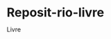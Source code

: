 # Reposit-rio-livre
Livre
<!DOCTYPE html>
<html lang="pt-BR">
<head>
    <meta charset="UTF-8">
    <meta name="viewport" content="width=device-width, initial-scale=1.0">
    <title>ServiceNow - Notebook Management</title>
    <link rel="stylesheet" href="https://fonts.googleapis.com/css2?family=Inter:wght@400;500;600;700&display=swap">
    <style>
        /* Reset and base styles */
        * {
            margin: 0;
            padding: 0;
            box-sizing: border-box;
        }

        body {
            font-family: 'Inter', sans-serif;
            background-color: #f5f5f5;
            color: #333;
            line-height: 1.5;
        }

        .container {
            max-width: 1200px;
            margin: 0 auto;
            padding: 24px;
        }

        /* Header styles */
        .header {
            display: flex;
            align-items: center;
            margin-bottom: 24px;
        }

        .header img {
            width: 40px;
            height: 40px;
            margin-right: 12px;
        }

        .header h1 {
            font-size: 24px;
            font-weight: 700;
        }

        /* Card styles */
        .card {
            background-color: white;
            border-radius: 8px;
            box-shadow: 0 4px 6px rgba(0, 0, 0, 0.1);
            padding: 24px;
            margin-bottom: 24px;
        }

        .card-title {
            font-size: 20px;
            font-weight: 600;
            margin-bottom: 8px;
        }

        .card-description {
            color: #666;
            margin-bottom: 24px;
        }

        /* Tab styles */
        .tabs {
            margin-bottom: 24px;
        }

        .tab-list {
            display: grid;
            grid-template-columns: repeat(4, 1fr);
            gap: 8px;
            margin-bottom: 24px;
        }

        .tab-button {
            padding: 12px;
            background-color: #f5f5f5;
            border: 1px solid #ddd;
            border-radius: 4px;
            font-weight: 500;
            cursor: pointer;
            transition: all 0.2s;
        }

        .tab-button:hover {
            background-color: #e5e5e5;
        }

        .tab-button.active {
            background-color: #3b82f6;
            color: white;
            border-color: #3b82f6;
        }

        .tab-content {
            display: none;
        }

        .tab-content.active {
            display: block;
        }

        /* Form styles */
        .form-group {
            margin-bottom: 16px;
        }

        .form-grid {
            display: grid;
            grid-template-columns: 1fr;
            gap: 24px;
        }

        @media (min-width: 768px) {
            .form-grid {
                grid-template-columns: 1fr 1fr;
            }
        }

        .form-space {
            display: flex;
            flex-direction: column;
            gap: 16px;
        }

        label {
            display: block;
            font-weight: 500;
            margin-bottom: 8px;
        }

        input, select, textarea {
            width: 100%;
            padding: 10px;
            border: 1px solid #ddd;
            border-radius: 4px;
            font-family: inherit;
            font-size: 14px;
        }

        textarea {
            min-height: 100px;
            resize: vertical;
        }

        /* Button styles */
        .button {
            display: inline-flex;
            align-items: center;
            justify-content: center;
            padding: 10px 16px;
            background-color: #3b82f6;
            color: white;
            border: none;
            border-radius: 4px;
            font-weight: 500;
            cursor: pointer;
            transition: background-color 0.2s;
        }

        .button:hover {
            background-color: #2563eb;
        }

        .button:disabled {
            background-color: #93c5fd;
            cursor: not-allowed;
        }

        .button-outline {
            background-color: transparent;
            color: #3b82f6;
            border: 1px solid #3b82f6;
        }

        .button-outline:hover {
            background-color: #f0f7ff;
        }

        .button-link {
            background: none;
            color: #3b82f6;
            padding: 0;
            font-size: 14px;
            text-decoration: underline;
        }

        .button-link:hover {
            background: none;
            color: #2563eb;
        }

        .button-ghost {
            background: none;
            color: #333;
            padding: 6px;
        }

        .button-ghost:hover {
            background-color: #f5f5f5;
        }

        .button-icon {
            margin-right: 8px;
        }

        /* File upload styles */
        .file-upload {
            border: 2px dashed #ddd;
            border-radius: 8px;
            padding: 24px;
            text-align: center;
        }

        .file-upload-icon {
            font-size: 40px;
            color: #aaa;
            margin-bottom: 8px;
        }

        .file-list {
            margin-top: 16px;
            text-align: left;
        }

        .file-item {
            display: flex;
            align-items: center;
            font-size: 14px;
            color: #666;
        }

        .file-item-icon {
            color: #22c55e;
            margin-right: 4px;
        }

        /* Alert styles */
        .alert {
            padding: 16px;
            border-radius: 4px;
            margin-bottom: 16px;
            display: flex;
            align-items: flex-start;
        }

        .alert-icon {
            margin-right: 12px;
            flex-shrink: 0;
        }

        .alert-content {
            flex: 1;
        }

        .alert-title {
            font-weight: 600;
            margin-bottom: 4px;
        }

        .alert-error {
            background-color: #fee2e2;
            color: #b91c1c;
        }

        .alert-info {
            background-color: #e0f2fe;
            color: #0369a1;
        }

        /* Table styles */
        .table-container {
            border: 1px solid #ddd;
            border-radius: 4px;
            overflow-x: auto;
        }

        table {
            width: 100%;
            border-collapse: collapse;
        }

        th, td {
            padding: 12px 16px;
            text-align: left;
            border-bottom: 1px solid #ddd;
        }

        th {
            font-weight: 600;
            background-color: #f9fafb;
        }

        tr:last-child td {
            border-bottom: none;
        }

        .status-badge {
            display: inline-block;
            padding: 2px 8px;
            border-radius: 9999px;
            font-size: 12px;
            font-weight: 500;
        }

        .status-assigned {
            background-color: #dcfce7;
            color: #166534;
        }

        .status-available {
            background-color: #dbeafe;
            color: #1e40af;
        }

        .status-maintenance {
            background-color: #fef9c3;
            color: #854d0e;
        }

        /* Accordion styles */
        .accordion {
            border: 1px solid #ddd;
            border-radius: 4px;
            margin-bottom: 16px;
        }

        .accordion-header {
            padding: 12px 16px;
            font-weight: 500;
            cursor: pointer;
            display: flex;
            justify-content: space-between;
            align-items: center;
        }

        .accordion-header:hover {
            background-color: #f9fafb;
        }

        .accordion-content {
            padding: 16px;
            border-top: 1px solid #ddd;
            display: none;
        }

        .accordion-content.active {
            display: block;
        }

        /* Serial number guide styles */
        .guide-step {
            margin-bottom: 20px;
        }

        .step-number {
            display: inline-flex;
            align-items: center;
            justify-content: center;
            width: 24px;
            height: 24px;
            background-color: #dbeafe;
            color: #1e40af;
            border-radius: 50%;
            margin-right: 8px;
            font-size: 14px;
        }

        .step-title {
            font-weight: 500;
            display: flex;
            align-items: center;
            margin-bottom: 8px;
        }

        .step-content {
            margin-left: 32px;
        }

        .code-block {
            background-color: #000;
            color: #fff;
            padding: 12px;
            border-radius: 4px;
            font-family: monospace;
            margin: 8px 0;
            display: flex;
            justify-content: space-between;
            align-items: center;
        }

        .flex-end {
            display: flex;
            justify-content: flex-end;
        }

        .mt-6 {
            margin-top: 24px;
        }

        .hidden {
            display: none;
        }

        /* Icons */
        .icon {
            display: inline-block;
            width: 1em;
            height: 1em;
            stroke-width: 0;
            stroke: currentColor;
            fill: currentColor;
            vertical-align: middle;
        }
    </style>
</head>
<body>
    <div class="container">
        <div class="header">
            <img src="https://cdn-icons-png.flaticon.com/512/2748/2748558.png" alt="ServiceNow Logo">
            <h1>ServiceNow - Notebook Management</h1>
        </div>

        <div class="card">
            <h2 class="card-title">Revisão de cadastro dos equipamentos de microinformática para agência física</h2>
            <p class="card-description">
                Esta oferta é referente a correção a atribuição de equipamentos de microinformática e telefonia móvel
                associados a determinado colaborador ou estrutura.
            </p>

            <div class="tabs">
                <div class="tab-list">
                    <button class="tab-button active" data-tab="register">Registrar Notebook</button>
                    <button class="tab-button" data-tab="assign">Atribuir Notebook</button>
                    <button class="tab-button" data-tab="unassign">Devolver Notebook</button>
                    <button class="tab-button" data-tab="inventory">Consultar Inventário</button>
                </div>

                <!-- Register Tab -->
                <div id="register-tab" class="tab-content active">
                    <div class="alert alert-info">
                        <span class="alert-icon">ℹ️</span>
                        <div class="alert-content">
                            <p>Preencha o formulário abaixo para solicitar o cadastro de um novo notebook no sistema.</p>
                        </div>
                    </div>

                    <div id="registration-form">
                        <form id="notebook-registration-form">
                            <div class="form-grid">
                                <div class="form-space">
                                    <div class="form-group">
                                        <label for="model">Modelo do Notebook</label>
                                        <select id="model" required>
                                            <option value="" disabled selected>Selecione o modelo</option>
                                            <option value="dell-latitude">Dell Latitude</option>
                                            <option value="dell-xps">Dell XPS</option>
                                            <option value="hp-elitebook">HP EliteBook</option>
                                            <option value="lenovo-thinkpad">Lenovo ThinkPad</option>
                                            <option value="macbook-pro">MacBook Pro</option>
                                            <option value="outro">Outro (especificar)</option>
                                        </select>
                                    </div>

                                    <div class="form-group">
                                        <label for="serial">Número de Série</label>
                                        <input type="text" id="serial" placeholder="Ex: ABC123XYZ" required>
                                        <button type="button" class="button-link" id="show-serial-guide">
                                            Como encontrar o número de série?
                                        </button>
                                    </div>

                                    <div class="form-group">
                                        <label for="processor">Processador</label>
                                        <select id="processor">
                                            <option value="" disabled selected>Selecione o processador</option>
                                            <option value="intel-i3">Intel Core i3</option>
                                            <option value="intel-i5">Intel Core i5</option>
                                            <option value="intel-i7">Intel Core i7</option>
                                            <option value="intel-i9">Intel Core i9</option>
                                            <option value="amd-ryzen">AMD Ryzen</option>
                                            <option value="apple-m1">Apple M1</option>
                                            <option value="apple-m2">Apple M2</option>
                                            <option value="outro">Outro (especificar)</option>
                                        </select>
                                    </div>

                                    <div class="form-group">
                                        <label for="memory">Memória RAM</label>
                                        <select id="memory">
                                            <option value="" disabled selected>Selecione a quantidade de memória</option>
                                            <option value="4gb">4GB</option>
                                            <option value="8gb">8GB</option>
                                            <option value="16gb">16GB</option>
                                            <option value="32gb">32GB</option>
                                            <option value="outro">Outro (especificar)</option>
                                        </select>
                                    </div>
                                </div>

                                <div class="form-space">
                                    <div class="form-group">
                                        <label for="storage">Armazenamento</label>
                                        <select id="storage">
                                            <option value="" disabled selected>Selecione o tipo de armazenamento</option>
                                            <option value="ssd-256">SSD 256GB</option>
                                            <option value="ssd-512">SSD 512GB</option>
                                            <option value="ssd-1tb">SSD 1TB</option>
                                            <option value="hdd-500">HDD 500GB</option>
                                            <option value="hdd-1tb">HDD 1TB</option>
                                            <option value="outro">Outro (especificar)</option>
                                        </select>
                                    </div>

                                    <div class="form-group">
                                        <label for="branch">Agência</label>
                                        <input type="text" id="branch" placeholder="Código da agência" required>
                                    </div>

                                    <div class="form-group">
                                        <label for="notes">Observações</label>
                                        <textarea id="notes" placeholder="Informações adicionais sobre o equipamento"></textarea>
                                    </div>
                                </div>
                            </div>

                            <div class="card">
                                <label for="file-upload" class="form-group">Anexar foto do número de série</label>
                                <div class="file-upload">
                                    <input type="file" id="file-upload" accept="image/*" multiple class="hidden">
                                    <div>
                                        <div class="file-upload-icon">📷</div>
                                        <p>Tire uma foto do número de série ou</p>
                                        <button type="button" class="button button-outline" id="select-file-button">
                                            <span class="button-icon">📤</span>
                                            Selecionar arquivo
                                        </button>
                                    </div>
                                    <div id="file-list" class="file-list hidden">
                                        <p><strong>Arquivos selecionados:</strong></p>
                                        <ul id="selected-files"></ul>
                                    </div>
                                </div>
                            </div>

                            <div class="accordion">
                                <div class="accordion-header" id="accordion-trigger">
                                    Por que precisamos da foto do número de série?
                                    <span>▼</span>
                                </div>
                                <div class="accordion-content">
                                    <p>
                                        A foto do número de série é necessária para confirmar a identidade do equipamento
                                        e garantir que as informações fornecidas estão corretas. Isso ajuda a manter
                                        nosso inventário preciso e facilita o suporte técnico quando necessário.
                                    </p>
                                </div>
                            </div>

                            <div class="flex-end">
                                <button type="submit" class="button" id="register-submit">
                                    Solicitar cadastro
                                </button>
                            </div>
                        </form>
                    </div>

                    <!-- Serial Number Guide -->
                    <div id="serial-number-guide" class="hidden">
                        <div class="card">
                            <div style="display: flex; align-items: center; margin-bottom: 16px;">
                                <button class="button button-ghost" id="close-guide">
                                    ←
                                </button>
                                <h3 style="font-size: 18px; font-weight: 500;">Como encontrar o número de série do notebook via CMD</h3>
                            </div>

                            <div>
                                <div class="guide-step">
                                    <h4 class="step-title">
                                        <span class="step-number">1</span>
                                        Abra o Prompt de Comando (CMD)
                                    </h4>
                                    <div class="step-content">
                                        <p>Pressione a tecla Windows + R, digite "cmd" e pressione Enter.</p>
                                        <div style="background-color: #f5f5f5; padding: 16px; border-radius: 8px; text-align: center; margin-top: 8px;">
                                            <span style="font-size: 40px;">⌨️</span>
                                        </div>
                                    </div>
                                </div>

                                <div class="guide-step">
                                    <h4 class="step-title">
                                        <span class="step-number">2</span>
                                        Digite o comando para obter o número de série
                                    </h4>
                                    <div class="step-content">
                                        <div class="code-block">
                                            <span>wmic bios get serialnumber</span>
                                            <button class="button button-ghost" id="copy-command">📋</button>
                                        </div>
                                        <p>
                                            Este comando exibirá o número de série do seu notebook diretamente no prompt de comando.
                                        </p>
                                    </div>
                                </div>

                                <div class="guide-step">
                                    <h4 class="step-title">
                                        <span class="step-number">3</span>
                                        Resultado esperado
                                    </h4>
                                    <div class="step-content">
                                        <div class="code-block">
                                            <div>
                                                <p>SerialNumber</p>
                                                <p>ABC123XYZ</p>
                                            </div>
                                        </div>
                                        <p>
                                            O número abaixo de "SerialNumber" é o número de série do seu notebook.
                                        </p>
                                    </div>
                                </div>

                                <div class="guide-step">
                                    <h4 class="step-title">
                                        <span class="step-number">4</span>
                                        Tire uma captura de tela do resultado
                                    </h4>
                                    <div class="step-content">
                                        <p>
                                            <strong>Método 1:</strong> Pressione a tecla "Print Screen" ou "PrtScn" no seu teclado para copiar a
                                            tela inteira.
                                        </p>
                                        <p>
                                            <strong>Método 2:</strong> Pressione "Windows + Shift + S" para usar a ferramenta de captura do Windows
                                            e selecionar apenas a área do CMD.
                                        </p>
                                        <div style="background-color: #f5f5f5; padding: 16px; border-radius: 8px; text-align: center; margin-top: 8px;">
                                            <span style="font-size: 40px;">📷</span>
                                        </div>
                                    </div>
                                </div>

                                <div class="guide-step">
                                    <h4 class="step-title">
                                        <span class="step-number">5</span>
                                        Salve a captura de tela
                                    </h4>
                                    <div class="step-content">
                                        <p>
                                            <strong>Se usou o método 1:</strong> Abra o Paint (pressione Windows + R, digite "mspaint" e pressione
                                            Enter), cole a imagem (Ctrl+V) e salve-a (Ctrl+S).
                                        </p>
                                        <p>
                                            <strong>Se usou o método 2:</strong> Após selecionar a área, a imagem será copiada para a área de
                                            transferência. Você pode colá-la diretamente no formulário ou salvá-la primeiro em um editor de imagens.
                                        </p>
                                    </div>
                                </div>

                                <div class="guide-step">
                                    <h4 class="step-title">
                                        <span class="step-number">6</span>
                                        Método alternativo: PowerShell
                                    </h4>
                                    <div class="step-content">
                                        <p>
                                            Se o comando WMIC não funcionar, você pode usar o PowerShell. Pressione Windows + X e selecione "Windows
                                            PowerShell" ou "Terminal".
                                        </p>
                                        <div class="code-block">
                                            <span>Get-WmiObject win32_bios | Select-Object SerialNumber</span>
                                        </div>
                                    </div>
                                </div>
                            </div>

                            <div class="mt-6 flex-end">
                                <button class="button" id="close-guide-button">Entendi, voltar ao formulário</button>
                            </div>
                        </div>
                    </div>
                </div>

                <!-- Assign Tab -->
                <div id="assign-tab" class="tab-content">
                    <div class="alert alert-info">
                        <span class="alert-icon">ℹ️</span>
                        <div class="alert-content">
                            <p>Atribua um notebook a um colaborador preenchendo o formulário abaixo.</p>
                        </div>
                    </div>

                    <div class="card">
                        <div class="form-grid" style="grid-template-columns: 1fr 2fr;">
                            <div class="form-group">
                                <label for="search-by">Buscar por</label>
                                <select id="search-by">
                                    <option value="serial">Número de Série</option>
                                    <option value="tag">Tag de Patrimônio</option>
                                    <option value="model">Modelo</option>
                                </select>
                            </div>
                            <div class="form-group">
                                <label for="search-term">Termo de busca</label>
                                <div style="display: flex; gap: 8px;">
                                    <input type="text" id="search-term" placeholder="Ex: ABC123XYZ">
                                    <button type="button" class="button" id="search-button">🔍</button>
                                </div>
                            </div>
                        </div>
                    </div>

                    <div id="notebook-not-found" class="alert alert-error hidden">
                        <span class="alert-icon">⚠️</span>
                        <div class="alert-content">
                            <h4 class="alert-title">Notebook não encontrado</h4>
                            <p>
                                Não foi possível encontrar um notebook com os critérios informados. Verifique as informações e tente
                                novamente ou registre um novo notebook.
                            </p>
                        </div>
                    </div>

                    <div id="notebook-found" class="hidden">
                        <form id="assignment-form">
                            <div class="card">
                                <h3 style="font-weight: 500; margin-bottom: 16px;">Detalhes do Notebook</h3>
                                <div class="form-grid">
                                    <div>
                                        <label style="color: #666; font-size: 14px;">Número de Série</label>
                                        <p style="font-weight: 500;" id="found-serial">ABC123XYZ</p>
                                    </div>
                                    <div>
                                        <label style="color: #666; font-size: 14px;">Modelo</label>
                                        <p style="font-weight: 500;" id="found-model">Dell Latitude 5420</p>
                                    </div>
                                    <div>
                                        <label style="color: #666; font-size: 14px;">Status</label>
                                        <p style="font-weight: 500;" id="found-status">Disponível</p>
                                    </div>
                                    <div>
                                        <label style="color: #666; font-size: 14px;">Último Atribuído</label>
                                        <p style="font-weight: 500;" id="found-last-assigned">N/A</p>
                                    </div>
                                </div>
                            </div>

                            <div class="form-grid">
                                <div class="form-space">
                                    <h3 style="font-weight: 500;">Informações do Colaborador</h3>
                                    <div class="form-group">
                                        <label for="employee-id">Matrícula</label>
                                        <input type="text" id="employee-id" placeholder="Ex: F12345" required>
                                    </div>
                                    <div class="form-group">
                                        <label for="employee-name">Nome Completo</label>
                                        <input type="text" id="employee-name" placeholder="Nome do colaborador" required>
                                    </div>
                                    <div class="form-group">
                                        <label for="employee-department">Departamento</label>
                                        <input type="text" id="employee-department" placeholder="Ex: TI, RH, Financeiro" required>
                                    </div>
                                </div>

                                <div class="form-space">
                                    <h3 style="font-weight: 500;">Informações da Agência</h3>
                                    <div class="form-group">
                                        <label for="branch-code">Código da Agência</label>
                                        <input type="text" id="branch-code" placeholder="Ex: 1234" required>
                                    </div>
                                    <div class="form-group">
                                        <label for="branch-name">Nome da Agência</label>
                                        <input type="text" id="branch-name" placeholder="Nome da agência" required>
                                    </div>
                                    <div class="form-group">
                                        <label for="assignment-reason">Motivo da Atribuição</label>
                                        <select id="assignment-reason" required>
                                            <option value="" disabled selected>Selecione o motivo</option>
                                            <option value="new-employee">Novo Colaborador</option>
                                            <option value="replacement">Substituição de Equipamento</option>
                                            <option value="transfer">Transferência de Agência</option>
                                            <option value="other">Outro</option>
                                        </select>
                                    </div>
                                </div>
                            </div>

                            <div class="flex-end mt-6">
                                <button type="submit" class="button" id="assign-submit">
                                    Atribuir Notebook
                                </button>
                            </div>
                        </form>
                    </div>
                </div>

                <!-- Unassign Tab -->
                <div id="unassign-tab" class="tab-content">
                    <div class="alert alert-info">
                        <span class="alert-icon">ℹ️</span>
                        <div class="alert-content">
                            <p>Devolva um notebook preenchendo o formulário abaixo.</p>
                        </div>
                    </div>

                    <div class="card">
                        <div class="form-grid" style="grid-template-columns: 1fr 2fr;">
                            <div class="form-group">
                                <label for="unassign-search-by">Buscar por</label>
                                <select id="unassign-search-by">
                                    <option value="serial">Número de Série</option>
                                    <option value="tag">Tag de Patrimônio</option>
                                    <option value="employee">Matrícula do Colaborador</option>
                                </select>
                            </div>
                            <div class="form-group">
                                <label for="unassign-search-term">Termo de busca</label>
                                <div style="display: flex; gap: 8px;">
                                    <input type="text" id="unassign-search-term" placeholder="Ex: ABC123XYZ">
                                    <button type="button" class="button" id="unassign-search-button">🔍</button>
                                </div>
                            </div>
                        </div>
                    </div>

                    <div id="unassign-notebook-not-found" class="alert alert-error hidden">
                        <span class="alert-icon">⚠️</span>
                        <div class="alert-content">
                            <h4 class="alert-title">Notebook não encontrado</h4>
                            <p>
                                Não foi possível encontrar um notebook com os critérios informados. Verifique as informações e tente
                                novamente.
                            </p>
                        </div>
                    </div>

                    <div id="unassign-notebook-found" class="hidden">
                        <form id="unassignment-form">
                            <div class="card">
                                <h3 style="font-weight: 500; margin-bottom: 16px;">Detalhes do Notebook</h3>
                                <div class="form-grid">
                                    <div>
                                        <label style="color: #666; font-size: 14px;">Número de Série</label>
                                        <p style="font-weight: 500;" id="unassign-found-serial">ABC123XYZ</p>
                                    </div>
                                    <div>
                                        <label style="color: #666; font-size: 14px;">Modelo</label>
                                        <p style="font-weight: 500;" id="unassign-found-model">Dell Latitude 5420</p>
                                    </div>
                                    <div>
                                        <label style="color: #666; font-size: 14px;">Status</label>
                                        <p style="font-weight: 500;" id="unassign-found-status">Atribuído</p>
                                    </div>
                                    <div>
                                        <label style="color: #666; font-size: 14px;">Atribuído a</label>
                                        <p style="font-weight: 500;" id="unassign-found-assigned-to">João Silva</p>
                                    </div>
                                    <div>
                                        <label style="color: #666; font-size: 14px;">Matrícula</label>
                                        <p style="font-weight: 500;" id="unassign-found-employee-id">F12345</p>
                                    </div>
                                    <div>
                                        <label style="color: #666; font-size: 14px;">Agência</label>
                                        <p style="font-weight: 500;" id="unassign-found-branch">Agência Central (1234)</p>
                                    </div>
                                </div>
                            </div>

                            <div class="form-space">
                                <h3 style="font-weight: 500;">Informações da Devolução</h3>
                                <div class="form-group">
                                    <label for="return-reason">Motivo da Devolução</label>
                                    <select id="return-reason" required>
                                        <option value="" disabled selected>Selecione o motivo</option>
                                        <option value="employee-exit">Desligamento do Colaborador</option>
                                        <option value="replacement">Substituição de Equipamento</option>
                                        <option value="transfer">Transferência de Agência</option>
                                        <option value="repair">Envio para Reparo</option>
                                        <option value="other">Outro</option>
                                    </select>
                                </div>
                                <div class="form-group">
                                    <label for="device-condition">Condição do Equipamento</label>
                                    <select id="device-condition" required>
                                        <option value="" disabled selected>Selecione a condição</option>
                                        <option value="excellent">Excelente</option>
                                        <option value="good">Bom</option>
                                        <option value="fair">Regular</option>
                                        <option value="poor">Ruim</option>
                                        <option value="damaged">Danificado</option>
                                    </select>
                                </div>
                                <div class="form-group">
                                    <label for="return-notes">Observações</label>
                                    <textarea id="return-notes" placeholder="Descreva detalhes sobre a condição do equipamento ou outras informações relevantes"></textarea>
                                </div>
                            </div>

                            <div class="card">
                                <label for="condition-photos" class="form-group">Anexar fotos da condição atual</label>
                                <div class="file-upload">
                                    <input type="file" id="condition-photos" accept="image/*" multiple class="hidden">
                                    <div>
                                        <p>Anexe fotos mostrando a condição atual do notebook</p>
                                        <button type="button" class="button button-outline" id="select-condition-photos-button">
                                            <span class="button-icon">📤</span>
                                            Selecionar arquivos
                                        </button>
                                    </div>
                                    <div id="condition-file-list" class="file-list hidden">
                                        <p><strong>Arquivos selecionados:</strong></p>
                                        <ul id="selected-condition-files"></ul>
                                    </div>
                                </div>
                            </div>

                            <div class="flex-end mt-6">
                                <button type="submit" class="button" id="unassign-submit">
                                    Registrar Devolução
                                </button>
                            </div>
                        </form>
                    </div>
                </div>

                <!-- Inventory Tab -->
                <div id="inventory-tab" class="tab-content">
                    <div class="alert alert-info">
                        <span class="alert-icon">ℹ️</span>
                        <div class="alert-content">
                            <p>Consulte o inventário de notebooks e filtre por diferentes critérios.</p>
                        </div>
                    </div>

                    <div class="card">
                        <div class="form-grid">
                            <div class="form-group">
                                <label for="search-inventory">Buscar</label>
                                <input type="text" id="search-inventory" placeholder="Número de série, modelo, colaborador...">
                            </div>
                            <div class="form-group">
                                <label for="filter-status">Filtrar por Status</label>
                                <select id="filter-status">
                                    <option value="all">Todos</option>
                                    <option value="assigned">Atribuídos</option>
                                    <option value="available">Disponíveis</option>
                                    <option value="maintenance">Em Manutenção</option>
                                </select>
                            </div>
                            <div class="form-group">
                                <label for="filter-branch">Filtrar por Agência</label>
                                <input type="text" id="filter-branch" placeholder="Nome ou código da agência">
                            </div>
                        </div>
                    </div>

                    <div class="table-container">
                        <table>
                            <thead>
                                <tr>
                                    <th>Número de Série</th>
                                    <th>Modelo</th>
                                    <th>Status</th>
                                    <th>Atribuído a</th>
                                    <th>Agência</th>
                                    <th>Última Atualização</th>
                                </tr>
                            </thead>
                            <tbody id="inventory-table-body">
                                <!-- Table rows will be populated by JavaScript -->
                            </tbody>
                        </table>
                    </div>

                    <div class="flex-end mt-6">
                        <button type="button" class="button button-outline" id="export-button">
                            <span class="button-icon">📥</span>
                            Exportar Relatório
                        </button>
                    </div>
                </div>
            </div>
        </div>
    </div>

    <script>
        // Mock data for demonstration
        const mockNotebooks = [
            {
                id: 1,
                serial: "ABC123XYZ",
                model: "Dell Latitude 5420",
                status: "Atribuído",
                assignedTo: "João Silva",
                employeeId: "F12345",
                branch: "Agência Central (1234)",
                lastUpdated: "10/04/2023"
            },
            {
                id: 2,
                serial: "DEF456UVW",
                model: "HP EliteBook 840",
                status: "Disponível",
                assignedTo: "N/A",
                employeeId: "N/A",
                branch: "Estoque TI",
                lastUpdated: "15/03/2023"
            },
            {
                id: 3,
                serial: "GHI789RST",
                model: "Lenovo ThinkPad T14",
                status: "Em manutenção",
                assignedTo: "N/A",
                employeeId: "N/A",
                branch: "Suporte Técnico",
                lastUpdated: "22/03/2023"
            },
            {
                id: 4,
                serial: "JKL012MNO",
                model: "Dell XPS 13",
                status: "Atribuído",
                assignedTo: "Maria Oliveira",
                employeeId: "F67890",
                branch: "Agência Norte (5678)",
                lastUpdated: "05/04/2023"
            },
            {
                id: 5,
                serial: "PQR345STU",
                model: "MacBook Pro 13",
                status: "Atribuído",
                assignedTo: "Carlos Santos",
                employeeId: "F13579",
                branch: "Agência Central (1234)",
                lastUpdated: "01/04/2023"
            }
        ];

        // Tab functionality
        document.querySelectorAll('.tab-button').forEach(button => {
            button.addEventListener('click', () => {
                // Remove active class from all tabs
                document.querySelectorAll('.tab-button').forEach(btn => {
                    btn.classList.remove('active');
                });
                document.querySelectorAll('.tab-content').forEach(content => {
                    content.classList.remove('active');
                });

                // Add active class to clicked tab
                button.classList.add('active');
                document.getElementById(`${button.dataset.tab}-tab`).classList.add('active');
            });
        });

        // Accordion functionality
        document.getElementById('accordion-trigger').addEventListener('click', function() {
            const content = this.nextElementSibling;
            content.classList.toggle('active');
            this.querySelector('span').textContent = content.classList.contains('active') ? '▲' : '▼';
        });

        // Serial Number Guide
        document.getElementById('show-serial-guide').addEventListener('click', function() {
            document.getElementById('registration-form').classList.add('hidden');
            document.getElementById('serial-number-guide').classList.remove('hidden');
        });

        document.getElementById('close-guide').addEventListener('click', function() {
            document.getElementById('registration-form').classList.remove('hidden');
            document.getElementById('serial-number-guide').classList.add('hidden');
        });

        document.getElementById('close-guide-button').addEventListener('click', function() {
            document.getElementById('registration-form').classList.remove('hidden');
            document.getElementById('serial-number-guide').classList.add('hidden');
        });

        // Copy command functionality
        document.getElementById('copy-command').addEventListener('click', function() {
            navigator.clipboard.writeText('wmic bios get serialnumber');
            this.textContent = '✓';
            setTimeout(() => {
                this.textContent = '📋';
            }, 2000);
        });

        // File upload functionality
        document.getElementById('select-file-button').addEventListener('click', function() {
            document.getElementById('file-upload').click();
        });

        document.getElementById('file-upload').addEventListener('change', function(e) {
            const fileList = document.getElementById('file-list');
            const selectedFiles = document.getElementById('selected-files');
            
            if (this.files.length > 0) {
                fileList.classList.remove('hidden');
                selectedFiles.innerHTML = '';
                
                Array.from(this.files).forEach(file => {
                    const li = document.createElement('li');
                    li.className = 'file-item';
                    li.innerHTML = `<span class="file-item-icon">✓</span> ${file.name}`;
                    selectedFiles.appendChild(li);
                });
            } else {
                fileList.classList.add('hidden');
            }
        });

        // Condition photos upload
        document.getElementById('select-condition-photos-button').addEventListener('click', function() {
            document.getElementById('condition-photos').click();
        });

        document.getElementById('condition-photos').addEventListener('change', function(e) {
            const fileList = document.getElementById('condition-file-list');
            const selectedFiles = document.getElementById('selected-condition-files');
            
            if (this.files.length > 0) {
                fileList.classList.remove('hidden');
                selectedFiles.innerHTML = '';
                
                Array.from(this.files).forEach(file => {
                    const li = document.createElement('li');
                    li.className = 'file-item';
                    li.innerHTML = `<span class="file-item-icon">✓</span> ${file.name}`;
                    selectedFiles.appendChild(li);
                });
            } else {
                fileList.classList.add('hidden');
            }
        });

        // Registration form submission
        document.getElementById('notebook-registration-form').addEventListener('submit', function(e) {
            e.preventDefault();
            const submitButton = document.getElementById('register-submit');
            submitButton.disabled = true;
            submitButton.innerHTML = '<span class="button-icon">✓</span> Enviado com sucesso!';
            
            setTimeout(() => {
                submitButton.disabled = false;
                submitButton.textContent = 'Solicitar cadastro';
                this.reset();
                document.getElementById('file-list').classList.add('hidden');
            }, 3000);
        });

        // Search notebook for assignment
        document.getElementById('search-button').addEventListener('click', function() {
            const searchTerm = document.getElementById('search-term').value;
            const notFoundAlert = document.getElementById('notebook-not-found');
            const notebookFound = document.getElementById('notebook-found');
            
            // Mock search functionality
            if (searchTerm.includes('ABC')) {
                notFoundAlert.classList.add('hidden');
                notebookFound.classList.remove('hidden');
                
                // Populate found notebook details
                document.getElementById('found-serial').textContent = 'ABC123XYZ';
                document.getElementById('found-model').textContent = 'Dell Latitude 5420';
                document.getElementById('found-status').textContent = 'Disponível';
                document.getElementById('found-last-assigned').textContent = 'N/A';
            } else {
                notFoundAlert.classList.remove('hidden');
                notebookFound.classList.add('hidden');
            }
        });

        // Assignment form submission
        document.getElementById('assignment-form').addEventListener('submit', function(e) {
            e.preventDefault();
            const submitButton = document.getElementById('assign-submit');
            submitButton.disabled = true;
            submitButton.innerHTML = '<span class="button-icon">✓</span> Atribuído com sucesso!';
            
            setTimeout(() => {
                submitButton.disabled = false;
                submitButton.textContent = 'Atribuir Notebook';
                this.reset();
                document.getElementById('notebook-found').classList.add('hidden');
            }, 3000);
        });

        // Search notebook for unassignment
        document.getElementById('unassign-search-button').addEventListener('click', function() {
            const searchTerm = document.getElementById('unassign-search-term').value;
            const notFoundAlert = document.getElementById('unassign-notebook-not-found');
            const notebookFound = document.getElementById('unassign-notebook-found');
            
            // Mock search functionality
            if (searchTerm.includes('ABC')) {
                notFoundAlert.classList.add('hidden');
                notebookFound.classList.remove('hidden');
                
                // Populate found notebook details
                document.getElementById('unassign-found-serial').textContent = 'ABC123XYZ';
                document.getElementById('unassign-found-model').textContent = 'Dell Latitude 5420';
                document.getElementById('unassign-found-status').textContent = 'Atribuído';
                document.getElementById('unassign-found-assigned-to').textContent = 'João Silva';
                document.getElementById('unassign-found-employee-id').textContent = 'F12345';
                document.getElementById('unassign-found-branch').textContent = 'Agência Central (1234)';
            } else {
                notFoundAlert.classList.remove('hidden');
                notebookFound.classList.add('hidden');
            }
        });

        // Unassignment form submission
        document.getElementById('unassignment-form').addEventListener('submit', function(e) {
            e.preventDefault();
            const submitButton = document.getElementById('unassign-submit');
            submitButton.disabled = true;
            submitButton.innerHTML = '<span class="button-icon">✓</span> Devolução registrada com sucesso!';
            
            setTimeout(() => {
                submitButton.disabled = false;
                submitButton.textContent = 'Registrar Devolução';
                this.reset();
                document.getElementById('unassign-notebook-found').classList.add('hidden');
                document.getElementById('condition-file-list').classList.add('hidden');
            }, 3000);
        });

        // Inventory table functionality
        function populateInventoryTable(notebooks) {
            const tableBody = document.getElementById('inventory-table-body');
            tableBody.innerHTML = '';
            
            if (notebooks.length === 0) {
                const row = document.createElement('tr');
                row.innerHTML = `
                    <td colspan="6" style="text-align: center; padding: 16px; color: #666;">
                        Nenhum notebook encontrado com os critérios de busca.
                    </td>
                `;
                tableBody.appendChild(row);
                return;
            }
            
            notebooks.forEach(notebook => {
                const row = document.createElement('tr');
                
                let statusClass = '';
                if (notebook.status === 'Atribuído') {
                    statusClass = 'status-assigned';
                } else if (notebook.status === 'Disponível') {
                    statusClass = 'status-available';
                } else if (notebook.status === 'Em manutenção') {
                    statusClass = 'status-maintenance';
                }
                
                row.innerHTML = `
                    <td style="font-weight: 500;">${notebook.serial}</td>
                    <td>${notebook.model}</td>
                    <td><span class="status-badge ${statusClass}">${notebook.status}</span></td>
                    <td>${notebook.assignedTo}</td>
                    <td>${notebook.branch}</td>
                    <td>${notebook.lastUpdated}</td>
                `;
                
                tableBody.appendChild(row);
            });
        }

        // Initial population of inventory table
        populateInventoryTable(mockNotebooks);

        // Inventory search and filter functionality
        function filterInventory() {
            const searchTerm = document.getElementById('search-inventory').value.toLowerCase();
            const statusFilter = document.getElementById('filter-status').value;
            const branchFilter = document.getElementById('filter-branch').value.toLowerCase();
            
            const filteredNotebooks = mockNotebooks.filter(notebook => {
                const matchesSearch = 
                    notebook.serial.toLowerCase().includes(searchTerm) ||
                    notebook.model.toLowerCase().includes(searchTerm) ||
                    notebook.assignedTo.toLowerCase().includes(searchTerm) ||
                    notebook.branch.toLowerCase().includes(searchTerm);
                
                const matchesStatusFilter = 
                    statusFilter === 'all' ||
                    (statusFilter === 'assigned' && notebook.status === 'Atribuído') ||
                    (statusFilter === 'available' && notebook.status === 'Disponível') ||
                    (statusFilter === 'maintenance' && notebook.status === 'Em manutenção');
                
                const matchesBranchFilter = 
                    branchFilter === '' ||
                    notebook.branch.toLowerCase().includes(branchFilter);
                
                return matchesSearch && matchesStatusFilter && matchesBranchFilter;
            });
            
            populateInventoryTable(filteredNotebooks);
        }

        document.getElementById('search-inventory').addEventListener('input', filterInventory);
        document.getElementById('filter-status').addEventListener('change', filterInventory);
        document.getElementById('filter-branch').addEventListener('input', filterInventory);

        // Export functionality
        document.getElementById('export-button').addEventListener('click', function() {
            alert('Relatório exportado com sucesso!');
        });
    </script>
</body>
</html>
